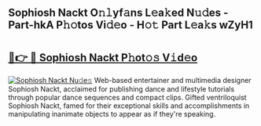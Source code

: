## Sophiosh Nackt O𝚗𝚕yf𝚊ns L𝚎a𝚔ed N𝚞𝚍es - Part-hkA P𝚑𝚘tos Vi𝚍𝚎o - H𝚘𝚝 Part L𝚎a𝚔s wZyH1

# <h2><a href="http://kf8mvz.oniu.top/?m=Sophiosh+Nackt">🔗👉 🔴 Sophiosh Nackt P𝚑ot𝚘𝚜 V𝚒d𝚎o</a></h2>

[![Sophiosh Nackt Nu𝚍e𝚜](https://i.imgur.com/0qMVB7G.gif)](http://kf8mvz.oniu.top/?m=Sophiosh+Nackt)
Web-based entertainer and multimedia designer Sophiosh Nackt, acclaimed for publishing dance and lifestyle tutorials through popular dance sequences and compact clips. Gifted ventriloquist Sophiosh Nackt, famed for their exceptional skills and accomplishments in manipulating inanimate objects to appear as if they're speaking.  
